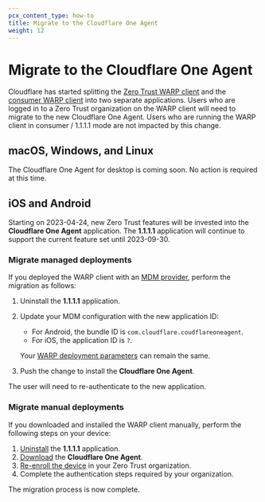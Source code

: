 ```yaml
---
pcx_content_type: how-to
title: Migrate to the Cloudflare One Agent
weight: 12
---
```


# Migrate to the Cloudflare One Agent

Cloudflare has started splitting the [Zero Trust WARP client](/cloudflare-one/connections/connect-devices/warp/) and the [consumer WARP client](/warp-client/) into two separate applications. Users who are logged in to a Zero Trust organization on the WARP client will need to migrate to the new Cloudflare One Agent. Users who are running the WARP client in consumer / 1.1.1.1 mode are not impacted by this change.

## macOS, Windows, and Linux

The Cloudflare One Agent for desktop is coming soon. No action is required at this time.

## iOS and Android

Starting on 2023-04-24, new Zero Trust features will be invested into the **Cloudflare One Agent** application. The **1.1.1.1** application will continue to support the current feature set until 2023-09-30.

### Migrate managed deployments

If you deployed the WARP client with an [MDM provider](/cloudflare-one/connections/connect-devices/warp/deployment/mdm-deployment/), perform the migration as follows:

1. Uninstall the **1.1.1.1** application.
2. Update your MDM configuration with the new application ID:
    - For Android, the bundle ID is `com.cloudflare.coudflareoneagent`.
    - For iOS, the application ID is `?`.

    Your [WARP deployment parameters](/cloudflare-one/connections/connect-devices/warp/deployment/mdm-deployment/parameters/) can remain the same.
3. Push the change to install the **Cloudflare One Agent**.

The user will need to re-authenticate to the new application.

### Migrate manual deployments

If you downloaded and installed the WARP client manually, perform the following steps on your device:

1. [Uninstall](/cloudflare-one/connections/connect-devices/warp/remove-warp/#ios-and-android) the **1.1.1.1** application.
2. [Download](/cloudflare-one/connections/connect-devices/warp/download-warp/) the **Cloudflare One Agent**.
3. [Re-enroll the device](/cloudflare-one/connections/connect-devices/warp/deployment/manual-deployment/#ios-android-and-chromeos) in your Zero Trust organization.
4. Complete the authentication steps required by your organization.

The migration process is now complete.
